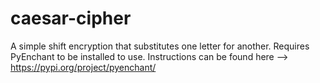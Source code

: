 # caesar-cipher
A simple shift encryption that substitutes one letter for another.
Requires PyEnchant to be installed to use. Instructions can be found here --> https://pypi.org/project/pyenchant/
